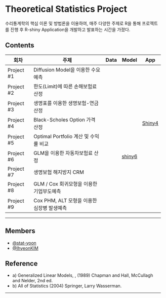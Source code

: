 # Theoretical Statistics Project 

수리통계학의 핵심 이론 및 방법론을 이용하여, 매주 다양한 주제로 R을 통해 프로젝트를 진행 후 R-shiny Application을 개발하고 발표하는 시간을 가졌다. 



## Contents


 회차 | 주제 | Data | Model | App |
| ------ | -- | -- |-----|------|
| Project #1 | Diffusion Model을 이용한 수요예측 |  |  |  |
| Project #2 | 한도(Limit)에 따른 손해보험료 산정 |  | |  |
| Project #3 | 생명표를 이용한 생명보험-연금 산정  |   |  |  |
| Project #4 | Black-Scholes Option 가격 산정 |  |   | [Shiny4]( https://2hyeon.shinyapps.io/asian_option_price/) |
| Project #5 | Optimal Portfolio 계산 및 수익률 비교  |   |  |  |
| Project #6 | GLM을 이용한 자동차보험료 산정 |  | [shiny6](https://2hyeon.shinyapps.io/Car_Insurance/?_ga=2.231842646.890041282.1646883062-891940177.1646883062) |
| Project #7 | 생명보험 해지방지 CRM |  |    |  |
| Project #8 | GLM / Cox 회귀모형을 이용한 기업부도예측 |   |  |  |
| Project #9 | Cox PHM, ALT 모형을 이용한 심장병 발생예측 |   |  |  |


*** 

## Members
* [@stat-yoon](https://github.com/stat-yoon)
* [@IhyeonKIM](https://github.com/IhyeonKIM)

## Reference

* a)  Generalized Linear Models, , (1989) Chapman and Hall, McCullagh and Nelder,  2nd ed.
* b)  All of Statistics (2004) Springer, Larry Wasserman.

***



